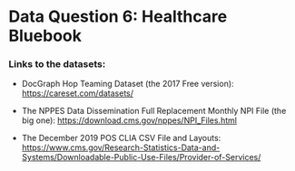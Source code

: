 # Data Question 6: Healthcare Bluebook

### Links to the datasets:

* DocGraph Hop Teaming Dataset (the 2017 Free version): https://careset.com/datasets/

* The NPPES Data Dissemination Full Replacement Monthly NPI File (the big one): https://download.cms.gov/nppes/NPI_Files.html

* The December 2019 POS CLIA CSV File and Layouts:
https://www.cms.gov/Research-Statistics-Data-and-Systems/Downloadable-Public-Use-Files/Provider-of-Services/